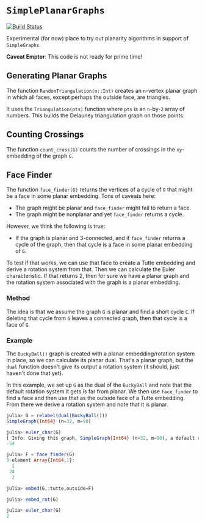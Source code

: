# `SimplePlanarGraphs`


[![Build Status](https://travis-ci.org/scheinerman/SimplePlanarGraphs.jl.svg?branch=master)](https://travis-ci.org/scheinerman/SimplePlanarGraphs.jl)


Experimental (for now) place to try out planarity algorithms 
in support of `SimpleGraphs`. 

**Caveat Emptor**: This code is not ready for prime time!

## Generating Planar Graphs

The function `RandomTriangulation(n::Int)` creates an `n`-vertex planar graph in 
which all faces, except perhaps the outside face, are triangles. 

It uses the `Triangulation(pts)` function where `pts` is an `n`-by-`2` array
of numbers. This builds the Delauney triangulation graph on those points.


## Counting Crossings

The function `count_cross(G)` counts the number of crossings in the `xy`-embedding 
of the graph `G`.

## Face Finder

The function `face_finder(G)` returns the vertices of a cycle of `G` that might be 
a face in some planar embedding. Tons of caveats here:
* The graph might be planar and `face_finder` might fail to return a face.
* The graph might be nonplanar and yet `face_finder` returns a cycle. 

However, we think the following is true:
* If the graph is planar and 3-connected, and if `face_finder` returns a cycle of the 
graph, then that cycle is a face in some planar embedding of `G`. 

To test if that works, we can use that face to create a Tutte embedding and derive a 
rotation system from that. Then we can calculate the Euler characteristic. If that
returns 2, then for sure we have a planar graph and the rotation system associated
with the graph is a planar embedding. 

### Method

The idea is that we assume the graph `G` is planar and find a short cycle `C`. If 
deleting that cycle from `G` leaves a connected graph, then that cycle
is a face of `G`.

### Example

The `BuckyBall()` graph is created with a planar embedding/rotation system in place,
so we can calculate its planar dual. That's a planar graph, but the `dual` function
doesn't give its output a rotation system (it should, just haven't done that yet).

In this example, we set up `G` as the dual of the `BuckyBall` and note that the default
rotation system it gets is far from planar. We then use `face_finder` to find a face 
and then use that as the outside face of a Tutte embedding. From there we derive a
rotation system and note that it is planar.

```julia
julia> G = relabel(dual(BuckyBall()))
SimpleGraph{Int64} (n=32, m=90)

julia> euler_char(G)
[ Info: Giving this graph, SimpleGraph{Int64} (n=32, m=90), a default rotation system.
-54

julia> F = face_finder(G)
3-element Array{Int64,1}:
  1
 24
  2

julia> embed(G,:tutte,outside=F)

julia> embed_rot(G)

julia> euler_char(G)
2
```
